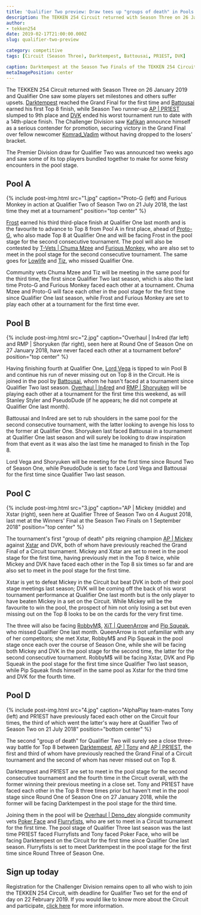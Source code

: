 ```yaml
---
title: 'Qualifier Two preview: Draw tees up "groups of death" in Pools C and D'
description: The TEKKEN 254 Circuit returned with Season Three on 26 January 2019 and the draw for Qualifier Two saw some of the Premier Division's top players bundled together to make for some feisty encounters in the pool stage.
author:
- tekken254
date: 2019-02-17T21:00:00.000Z
slug: qualifier-two-preview

category: competitive
tags: [Circuit (Season Three), Darktempest, Battousai, PR1EST, DVK]

caption: Darktempest at the Season Two Finals of the TEKKEN 254 Circuit on 1 September 2018
metaImagePosition: center
---
```

<p>The TEKKEN 254 Circuit returned with Season Three on 26 January 2019 and Qualifier One saw some players set milestones and others suffer upsets. <a href="/circuit/tekken/profile.html?id=0749083" target="_blank">Darktempest</a> reached the Grand Final for the first time and <a href="/circuit/tekken/profile.html?id=0145831" target="_blank">Battousai</a> earned his first Top 8 finish, while Season Two runner-up <a href="/circuit/tekken/profile.html?id=8665351" target="_blank">AP | PR1EST</a> slumped to 9th place and <a href="/circuit/tekken/profile.html?id=4092983" target="_blank">DVK</a> ended his worst tournament run to date with a 14th-place finish. The Challenger Division saw <a href="/circuit/tekken/profile.html?id=9712294" target="_blank">Kafikan</a> announce himself as a serious contender for promotion, securing victory in the Grand Final over fellow newcomer <a href="/circuit/tekken/profile.html?id=3351510" target="_blank">Komrad_Vadim</a> without having dropped to the losers' bracket.</p>

<p>The Premier Division draw for Qualifier Two was announced two weeks ago and saw some of its top players bundled together to make for some feisty encounters in the pool stage.</p>

<section>
    <h2 class="site-red uppercase">Pool A</h2>
    {% include post-img.html src="1.jpg" caption="Proto-G (left) and Furious Monkey in action at Qualifier Two of Season Two on 21 July 2018, the last time they met at a tournament" position="top center" %}
    <p><a href="/circuit/tekken/profile.html?id=4644523" target="_blank">Frost</a> earned his third third-place finish at Qualifier One last month and is the favourite to advance to Top 8 from Pool A in first place, ahead of <a href="/circuit/tekken/profile.html?id=2447761" target="_blank">Proto-G</a>, who also made Top 8 at Qualifier One and will be facing Frost in the pool stage for the second consecutive tournament. The pool will also be contested by <a href="/circuit/tekken/profile.html?id=4241790" target="_blank">T-Vets | Chuma Mzee</a> and <a href="/circuit/tekken/profile.html?id=3798058" target="_blank">Furious Monkey</a>, who are also set to meet in the pool stage for the second consecutive tournament. The same goes for <a href="/circuit/tekken/profile.html?id=6265787" target="_blank">Lowlife</a> and <a href="/circuit/tekken/profile.html?id=4449622" target="_blank">Tiz</a>, who missed Qualifier One.</p>
    <p>Community vets Chuma Mzee and Tiz will be meeting in the same pool for the third time, the first since Qualifier Two last season, which is also the last time Proto-G and Furious Monkey faced each other at a tournament. Chuma Mzee and Proto-G will face each other in the pool stage for the first time since Qualifier One last season, while Frost and Furious Monkey are set to play each other at a tournament for the first time ever.</p>
</section>

<section>
    <h2 class="site-red uppercase">Pool B</h2>
    {% include post-img.html src="2.jpg" caption="Overhaul | In4red (far left) and RMP | Shoryuken (far right), seen here at Round One of Season One on 27 January 2018, have never faced each other at a tournament before" position="top center" %}
    <p>Having finishing fourth at Qualifier One, <a href="/circuit/tekken/profile.html?id=7167649" target="_blank">Lord Vega</a> is tipped to win Pool B and continue his run of never missing out on Top 8 in the Circuit. He is joined in the pool by <a href="/circuit/tekken/profile.html?id=0145831" target="_blank">Battousai</a>, whom he hasn't faced at a tournament since Qualifier Two last season. <a href="/circuit/tekken/profile.html?id=4486671" target="_blank">Overhaul | In4red</a> and <a href="/circuit/tekken/profile.html?id=1677506" target="_blank">RMP | Shoryuken</a> will be playing each other at a tournament for the first time this weekend, as will Stanley Styler and PseudoDude (if he appears; he did not compete at Qualifier One last month).</p>
    <p>Battousai and In4red are set to rub shoulders in the same pool for the second consecutive tournament, with the latter looking to avenge his loss to the former at Qualifier One. Shoryuken last faced Battousai in a tournament at Qualifier One last season and will surely be looking to draw inspiration from that event as it was also the last time he managed to finish in the Top 8.</p>
    <p>Lord Vega and Shoryuken will be meeting for the first time since Round Two of Season One, while PseudoDude is set to face Lord Vega and Battousai for the first time since Qualifier Two last season.</p>
</section>

<section>
    <h2 class="site-red uppercase">Pool C</h2>
    {% include post-img.html src="3.jpg" caption="AP | Mickey (middle) and Xstar (right), seen here at Qualifier Three of Season Two on 4 August 2018, last met at the Winners' Final at the Season Two Finals on 1 September 2018" position="top center" %}
    <p>The tournament's first "group of death" pits reigning champion <a href="/circuit/tekken/profile.html?id=2907096" target="_blank">AP | Mickey</a> against <a href="/circuit/tekken/profile.html?id=4183920" target="_blank">Xstar</a> and DVK, both of whom have previously reached the Grand Final of a Circuit tournament. Mickey and Xstar are set to meet in the pool stage for the first time, having previously met in the Top 8 twice, while Mickey and DVK have faced each other in the Top 8 six times so far and are also set to meet in the pool stage for the first time.</p>
    <p>Xstar is yet to defeat Mickey in the Circuit but beat DVK in both of their pool stage meetings last season; DVK will be coming off the back of his worst tournament performance at Qualifier One last month but is the only player to have beaten Mickey in a set on the Circuit. While Mickey will be the favourite to win the pool, the prospect of him not only losing a set but even missing out on the Top 8 looks to be on the cards for the very first time.</p>
    <p>The three will also be facing <a href="/circuit/tekken/profile.html?id=9894033" target="_blank">RobbyM$</a>, <a href="/circuit/tekken/profile.html?id=4455946" target="_blank">XiT | QueenArrow</a> and <a href="/circuit/tekken/profile.html?id=5625849" target="_blank">Pip Squeak</a>, who missed Qualifier One last month. QueenArrow is not unfamiliar with any of her competitors; she met Xstar, RobbyM$ and Pip Squeak in the pool stage once each over the course of Season One, while she will be facing both Mickey and DVK in the pool stage for the second time, the latter for the second consecutive tournament. RobbyM$ will be facing Xstar, DVK and Pip Squeak in the pool stage for the first time since Qualifier Two last season, while Pip Squeak finds himself in the same pool as Xstar for the third time and DVK for the fourth time.
</p>
</section>

<section>
    <h2 class="site-red uppercase">Pool D</h2>
    {% include post-img.html src="4.jpg" caption="AlphaPlay team-mates Tony (left) and PR1EST have previously faced each other on the Circuit four times, the third of which went the latter's way here at Qualifier Two of Season Two on 21 July 2018" position="bottom center" %}
    <p>The second "group of death" for Qualifier Two will surely see a close three-way battle for Top 8 between <a href="/circuit/tekken/profile.html?id=" target="_blank">Darktempest</a>, <a href="/circuit/tekken/profile.html?id=2685183" target="_blank">AP | Tony</a> and <a href="/circuit/tekken/profile.html?id=8665351" target="_blank">AP | PR1EST</a>, the first and third of whom have previously reached the Grand Final of a Circuit tournament and the second of whom has never missed out on Top 8.</p>
    <p>Darktempest and PR1EST are set to meet in the pool stage for the second consecutive tournament and the fourth time in the Circuit overall, with the former winning their previous meeting in a close set. Tony and PR1EST have faced each other in the Top 8 three times prior but haven't met in the pool stage since Round One of Season One on 27 January 2018, while the former will be facing Darktempest in the pool stage for the third time.</p>
    <p>Joining them in the pool will be <a href="/circuit/tekken/profile.html?id=" target="_blank">Overhaul | Deno_dev</a> alongside community vets <a href="/circuit/tekken/profile.html?id=4291033" target="_blank">Poker Face</a> and <a href="/circuit/tekken/profile.html?id=9970940" target="_blank">Flurryfists</a>, who are set to meet in a Circuit tournament for the first time. The pool stage of Qualifier Three last season was the last time PR1EST faced Flurryfists and Tony faced Poker Face, who will be facing Darktempest on the Circuit for the first time since Qualifier One last season. Flurryfists is set to meet Darktempest in the pool stage for the first time since Round Three of Season One.</p>
</section>

<aside>
    <h2 class="site-red uppercase">Sign up today</h2>
    <p>Registration for the Challenger Division remains open to all who wish to join the TEKKEN 254 Circuit, with deadline for Qualifier Two set for the end of day on 22 February 2019. If you would like to know more about the Circuit and participate, <a href="/circuit" target="_blank">click here</a> for more information.</p>
</aside>